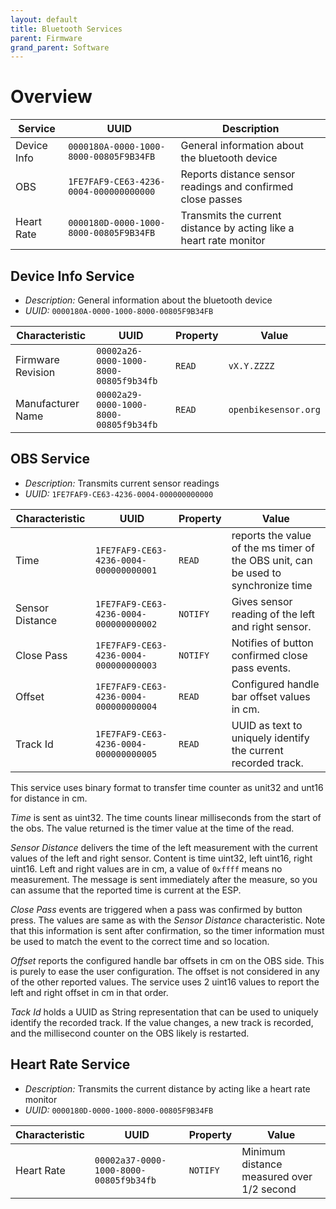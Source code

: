 ```yaml
---
layout: default
title: Bluetooth Services
parent: Firmware
grand_parent: Software
---
```


# Overview

| Service     | UUID                                   | Description                                                        |
| ----------- | -------------------------------------- | ------------------------------------------------------------------ |
| Device Info | `0000180A-0000-1000-8000-00805F9B34FB` | General information about the bluetooth device                     |
| OBS         | `1FE7FAF9-CE63-4236-0004-000000000000` | Reports distance sensor readings and confirmed close passes        |
| Heart Rate  | `0000180D-0000-1000-8000-00805F9B34FB` | Transmits the current distance by acting like a heart rate monitor |


## Device Info Service
- *Description:* General information about the bluetooth device
- *UUID:* `0000180A-0000-1000-8000-00805F9B34FB`

| Characteristic    | UUID                                   | Property | Value              |
| ----------------- | -------------------------------------- | -------- | ------------------ |
| Firmware Revision | `00002a26-0000-1000-8000-00805f9b34fb` | `READ`   | `vX.Y.ZZZZ`        |
| Manufacturer Name | `00002a29-0000-1000-8000-00805f9b34fb` | `READ`   | `openbikesensor.org` |


## OBS Service
- *Description:* Transmits current sensor readings
- *UUID:* `1FE7FAF9-CE63-4236-0004-000000000000`

| Characteristic      | UUID                                   | Property        | Value                                                                               |
| ------------------- | -------------------------------------- | --------------- | ----------------------------------------------------------------------------------- |
| Time                | `1FE7FAF9-CE63-4236-0004-000000000001` | `READ`          | reports the value of the ms timer of the OBS unit, can be used to synchronize time  |
| Sensor Distance     | `1FE7FAF9-CE63-4236-0004-000000000002` | `NOTIFY`        | Gives sensor reading of the left and right sensor.                                  |
| Close Pass          | `1FE7FAF9-CE63-4236-0004-000000000003` | `NOTIFY`        | Notifies of button confirmed close pass events.                                     |
| Offset              | `1FE7FAF9-CE63-4236-0004-000000000004` | `READ`          | Configured handle bar offset values in cm.                                          |
| Track Id            | `1FE7FAF9-CE63-4236-0004-000000000005` | `READ`          | UUID as text to uniquely identify the current recorded track.                       |

This service uses binary format to transfer time counter as unit32 and unt16
for distance in cm.

*Time* is sent as uint32. The time counts linear milliseconds from the start
of the obs. The value returned is the timer value at the time of the read.

*Sensor Distance* delivers the time of the left measurement with the current values of
the left and right sensor. Content is time uint32, left uint16, right uint16. Left
and right values are in cm, a value of `0xffff` means no measurement. The message is
sent immediately after the measure, so you can assume that the reported time
is current at the ESP.

*Close Pass* events are triggered when a pass was confirmed by button press. The
values are same as with the *Sensor Distance* characteristic. Note that this
information is sent after confirmation, so the timer information must be used
to match the event to the correct time and so location.

*Offset* reports the configured handle bar offsets in cm on the OBS side. This
is purely to ease the user configuration. The offset is not considered in any
of the other reported values. The service uses 2 uint16 values to report the
left and right offset in cm in that order.

*Tack Id* holds a UUID as String representation that can be used to uniquely
identify the recorded track. If the value changes, a new track is recorded, and
the millisecond counter on the OBS likely is restarted. 

## Heart Rate Service
- *Description:* Transmits the current distance by acting like a heart rate monitor
- *UUID:* `0000180D-0000-1000-8000-00805F9B34FB`

| Characteristic  | UUID                                   | Property         | Value                                     |
| --------------- | -------------------------------------- | ---------------- | ----------------------------------------- |
| Heart Rate      | `00002a37-0000-1000-8000-00805f9b34fb` | `NOTIFY`         | Minimum distance measured over 1/2 second |

